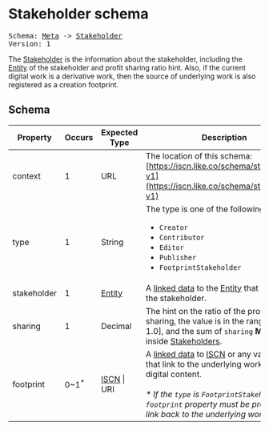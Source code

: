 # Stakeholder schema

<pre>
Schema: <a href="../meta/v1.md">Meta</a> -> <a href="#">Stakeholder</a>
Version: 1
</pre>

The [Stakeholder](#) is the information about the stakeholder, including the [Entity](../entity/v1.md) of the stakeholder and profit sharing ratio hint. Also, if the current digital work is a derivative work, then the source of underlying work is also registered as a creation footprint.

## Schema

Property|Occurs|Expected Type|Description
--|--|--|--
context|1|URL|The location of this schema:<br>[https://iscn.like.co/schema/stakeholder-v1](https://iscn.like.co/schema/stakeholder-v1)
type|1|String|The type is one of the following:<br><ul><li>`Creator`</li><li>`Contributor`</li><li>`Editor`</li><li>`Publisher`</li><li>`FootprintStakeholder`</li></ul>
stakeholder|1|[<u>Entity</u>](../entity/v1.md)|A [linked data](../../README.md#linked-data) to the [Entity](../entity/v1.md) that describes the stakeholder.
sharing|1|Decimal|The hint on the ratio of the profit-sharing, the value is in the range [0.0, 1.0], and the sum of `sharing` **MUST** be 1 inside [Stakeholders](../stakeholders/v1.md).
footprint|0~1<sup>*</sup>|[<u>ISCN</u>](../iscn/v1.md) \| URI|A [linked data](../../README.md#linked-data) to [ISCN](../iscn/v1.md) or any valid URI that link to the underlying work of the digital content.<br><br>*\* If the `type` is `FootprintStakeholder`, the `footprint` property must be provided and link back to the underlying work.*

